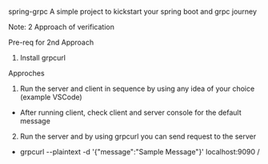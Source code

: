 spring-grpc
A simple project to kickstart your spring boot and grpc journey

Note: 2 Approach of verification

Pre-req for 2nd Approach
1. Install grpcurl

Approches

1. Run the server and client in sequence by using any idea of your choice (example VSCode)
  - After running client, check client and server console for the default message
2. Run the server and by using grpcurl you can send request to the server
  - grpcurl --plaintext -d '{"message":"Sample Message"}' localhost:9090 <service>/<method>

